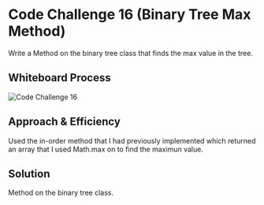# Code Challenge 16 (Binary Tree Max Method)

Write a Method on the binary tree class that finds the max value in the tree. 

## Whiteboard Process

![Code Challenge 16](./img/cc16.png)

## Approach & Efficiency

Used the in-order method that I had previously implemented which returned an array that I used Math.max on to find the maximun value.  

## Solution

Method on the binary tree class.  
